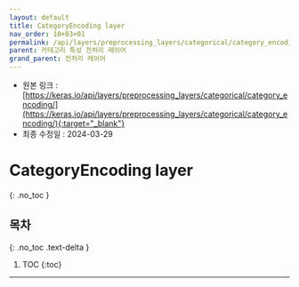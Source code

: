 ```yaml
---
layout: default
title: CategoryEncoding layer
nav_order: 10+03+01
permalink: /api/layers/preprocessing_layers/categorical/category_encoding/
parent: 카테고리 특성 전처리 레이어
grand_parent: 전처리 레이어
---
```


* 원본 링크 : [https://keras.io/api/layers/preprocessing_layers/categorical/category_encoding/](https://keras.io/api/layers/preprocessing_layers/categorical/category_encoding/){:target="_blank"}
* 최종 수정일 : 2024-03-29

# CategoryEncoding layer
{: .no_toc }

## 목차
{: .no_toc .text-delta }

1. TOC
{:toc}

---

